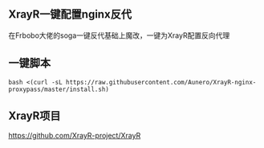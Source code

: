## XrayR一键配置nginx反代
在Frbobo大佬的soga一键反代基础上魔改，一键为XrayR配置反向代理
## 一键脚本
```shell
bash <(curl -sL https://raw.githubusercontent.com/Aunero/XrayR-nginx-proxypass/master/install.sh)
```
## XrayR项目
https://github.com/XrayR-project/XrayR
	
	
